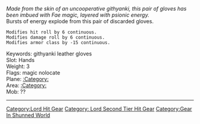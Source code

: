 *Made from the skin of an uncooperative githyanki, this pair of gloves
has been imbued with Fae magic, layered with psionic energy.*  
Bursts of energy explode from this pair of discarded gloves.

`Modifies hit roll by 6 continuous.`  
`Modifies damage roll by 6 continuous.`  
`Modifies armor class by -15 continuous.`

Keywords: githyanki leather gloves  
Slot: Hands  
Weight: 3  
Flags: magic nolocate  
Plane: [:Category:](:Category: "wikilink")  
Area: [:Category:](:Category: "wikilink")  
Mob: ??  

------------------------------------------------------------------------

[Category:Lord Hit Gear](Category:Lord_Hit_Gear "wikilink") [Category:
Lord Second Tier Hit
Gear](Category:_Lord_Second_Tier_Hit_Gear "wikilink") [Category:Gear In
Shunned World](Category:Gear_In_Shunned_World "wikilink")
